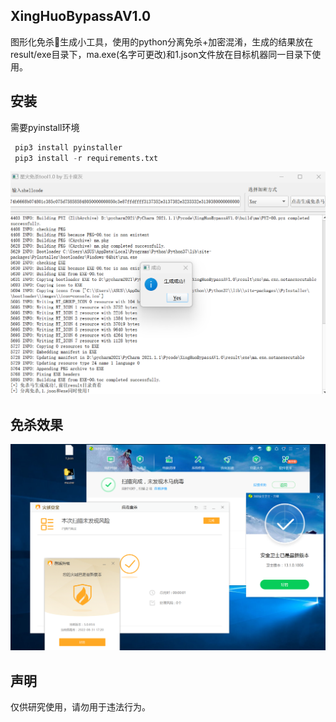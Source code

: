 ## XingHuoBypassAV1.0

图形化免杀🐎生成小工具，使用的python分离免杀+加密混淆，生成的结果放在result/exe目录下，ma.exe(名字可更改)和1.json文件放在目标机器同一目录下使用。

## 安装

需要pyinstall环境

```python
 pip3 install pyinstaller
 pip3 install -r requirements.txt
```

![image-20220901103938636](/pic/20220901103938.png)

## 免杀效果

![image-20220901104953951](/pic/20220901104954.png)

## 声明

仅供研究使用，请勿用于违法行为。
